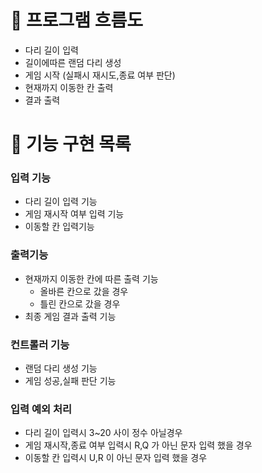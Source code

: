 # 🎯 프로그램 흐름도

- 다리 길이 입력
- 길이에따른 랜덤 다리 생성
- 게임 시작 (실패시 재시도,종료 여부 판단)
- 현재까지 이동한 칸 출력
- 결과 출력


# 🚀 기능 구현 목록
### 입력 기능
- 다리 길이 입력 기능
- 게임 재시작 여부 입력 기능
- 이동할 칸 입력기능

### 출력기능
- 현재까지 이동한 칸에 따른 출력 기능
    - 올바른 칸으로 갔을 경우
    - 틀린 칸으로 갔을 경우
- 최종 게임 결과 출력 기능

### 컨트롤러 기능
- 랜덤 다리 생성 기능
- 게임 성공,실패 판단 기능

### 입력 예외 처리
- 다리 길이 입력시 3~20 사이 정수 아닐경우
- 게임 재시작,종료 여부 입력시 R,Q 가 아닌 문자 입력 했을 경우
- 이동할 칸 입력시 U,R 이 아닌 문자 입력 했을 경우
